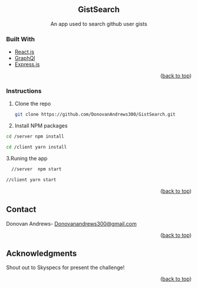 <div id="top"></div>
<!--
*** Thanks for checking out the Best-README-Template. If you have a suggestion
*** that would make this better, please fork the repo and create a pull request
*** or simply open an issue with the tag "enhancement".
*** Don't forget to give the project a star!
*** Thanks again! Now go create something AMAZING! :D
-->



<!-- PROJECT SHIELDS -->
<!--
*** I'm using markdown "reference style" links for readability.
*** Reference links are enclosed in brackets [ ] instead of parentheses ( ).
*** See the bottom of this document for the declaration of the reference variables
*** for contributors-url, forks-url, etc. This is an optional, concise syntax you may use.
*** https://www.markdownguide.org/basic-syntax/#reference-style-links
-->

<h2 align="center">GistSearch</h3>
  <p align="center">
    An app used to search github user gists
    <br />

  </p>
</div>

### Built With

* [React.js](https://reactjs.org/)
* [GraphQl](https://graphql.org/)
* [Express.js](https://expressjs.com)

<p align="right">(<a href="#top">back to top</a>)</p>

<!-- GETTING STARTED -->
### Instructions

1. Clone the repo
   ```sh
   git clone https://github.com/DonovanAndrews300/GistSearch.git
   ```
2. Install NPM packages
  ```sh
  cd /server npm install
  ```
  ```sh
  cd /client yarn install
  ```
3.Runing the app
```sh
  //server  npm start
  ```
  ```sh
  //client yarn start
  ```

<p align="right">(<a href="#top">back to top</a>)</p>



<!-- CONTACT -->
## Contact

Donovan Andrews- Donovanandrews300@gmail.com

<p align="right">(<a href="#top">back to top</a>)</p>



<!-- ACKNOWLEDGMENTS -->
## Acknowledgments
Shout out to Skyspecs for present the challenge!

<p align="right">(<a href="#top">back to top</a>)</p>


